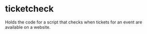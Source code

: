 ticketcheck
===========

Holds the code for a script that checks when tickets for an event are available on a website.

